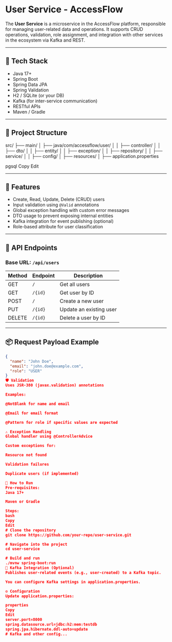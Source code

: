 # User Service - AccessFlow

The **User Service** is a microservice in the AccessFlow platform, responsible for managing user-related data and operations. It supports CRUD operations, validation, role assignment, and integration with other services in the ecosystem via Kafka and REST.

---

## 🔧 Tech Stack

- Java 17+
- Spring Boot
- Spring Data JPA
- Spring Validation
- H2 / SQLite (or your DB)
- Kafka (for inter-service communication)
- RESTful APIs
- Maven / Gradle

---

## 📁 Project Structure

src/
├── main/
│ ├── java/com/accessflow/user/
│ │ ├── controller/
│ │ ├── dto/
│ │ ├── entity/
│ │ ├── exception/
│ │ ├── repository/
│ │ ├── service/
│ │ ├── config/
│ ├── resources/
│ ├── application.properties

pgsql
Copy
Edit

---

## 🚀 Features

- Create, Read, Update, Delete (CRUD) users
- Input validation using `@Valid` annotations
- Global exception handling with custom error messages
- DTO usage to prevent exposing internal entities
- Kafka integration for event publishing (optional)
- Role-based attribute for user classification

---

## 🧪 API Endpoints

### Base URL: `/api/users`

| Method | Endpoint           | Description                  |
|--------|--------------------|------------------------------|
| GET    | `/`                | Get all users                |
| GET    | `/{id}`            | Get user by ID               |
| POST   | `/`                | Create a new user            |
| PUT    | `/{id}`            | Update an existing user      |
| DELETE | `/{id}`            | Delete a user by ID          |

---

## 📦 Request Payload Example

```json
{
  "name": "John Doe",
  "email": "john.doe@example.com",
  "role": "USER"
}
🛡️ Validation
Uses JSR-380 (javax.validation) annotations

Examples:

@NotBlank for name and email

@Email for email format

@Pattern for role if specific values are expected

⚠️ Exception Handling
Global handler using @ControllerAdvice

Custom exceptions for:

Resource not found

Validation failures

Duplicate users (if implemented)

🧰 How to Run
Pre-requisites:
Java 17+

Maven or Gradle

Steps:
bash
Copy
Edit
# Clone the repository
git clone https://github.com/your-repo/user-service.git

# Navigate into the project
cd user-service

# Build and run
./mvnw spring-boot:run
📡 Kafka Integration (Optional)
Publishes user-related events (e.g., user-created) to a Kafka topic.

You can configure Kafka settings in application.properties.

⚙️ Configuration
Update application.properties:

properties
Copy
Edit
server.port=8000
spring.datasource.url=jdbc:h2:mem:testdb
spring.jpa.hibernate.ddl-auto=update
# Kafka and other config...

